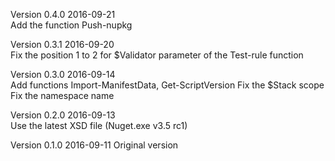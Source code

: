 ﻿Version 0.4.0
  2016-09-21  
    Add the function Push-nupkg

Version 0.3.1
  2016-09-20  
   Fix the position 1 to 2 for $Validator parameter of the Test-rule function  

Version 0.3.0
  2016-09-14  
    Add functions Import-ManifestData, Get-ScriptVersion 
    Fix the $Stack scope
    Fix the namespace name

Version 0.2.0
  2016-09-13    
    Use the latest XSD file (Nuget.exe v3.5 rc1)

Version 0.1.0
  2016-09-11
   Original version